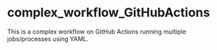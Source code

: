 # complex_workflow_GitHubActions
This is a complex workflow on GitHub Actions running multiple jobs/processes using YAML.
